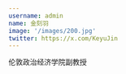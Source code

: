 ```yaml
---
username: admin
name: 金刻羽
image: '/images/200.jpg'
twitter: https://x.com/KeyuJin
---
```

伦敦政治经济学院副教授
